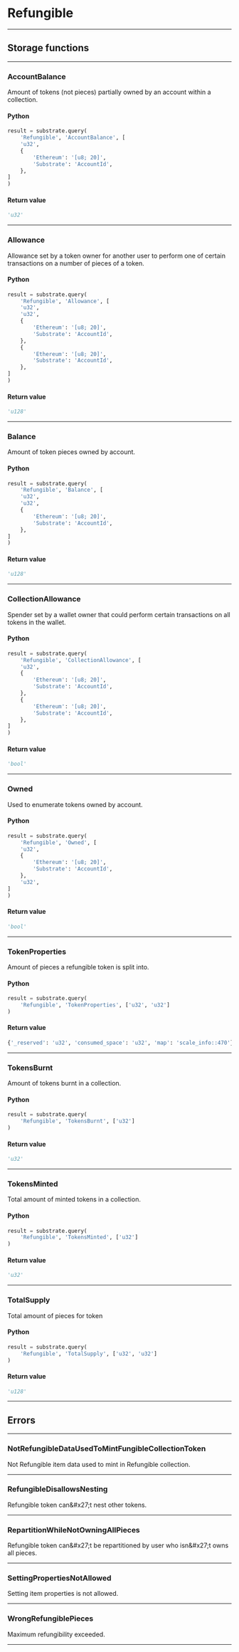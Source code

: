 
# Refungible

---------
## Storage functions

---------
### AccountBalance
 Amount of tokens (not pieces) partially owned by an account within a collection.

#### Python
```python
result = substrate.query(
    'Refungible', 'AccountBalance', [
    'u32',
    {
        'Ethereum': '[u8; 20]',
        'Substrate': 'AccountId',
    },
]
)
```

#### Return value
```python
'u32'
```
---------
### Allowance
 Allowance set by a token owner for another user to perform one of certain transactions on a number of pieces of a token.

#### Python
```python
result = substrate.query(
    'Refungible', 'Allowance', [
    'u32',
    'u32',
    {
        'Ethereum': '[u8; 20]',
        'Substrate': 'AccountId',
    },
    {
        'Ethereum': '[u8; 20]',
        'Substrate': 'AccountId',
    },
]
)
```

#### Return value
```python
'u128'
```
---------
### Balance
 Amount of token pieces owned by account.

#### Python
```python
result = substrate.query(
    'Refungible', 'Balance', [
    'u32',
    'u32',
    {
        'Ethereum': '[u8; 20]',
        'Substrate': 'AccountId',
    },
]
)
```

#### Return value
```python
'u128'
```
---------
### CollectionAllowance
 Spender set by a wallet owner that could perform certain transactions on all tokens in the wallet.

#### Python
```python
result = substrate.query(
    'Refungible', 'CollectionAllowance', [
    'u32',
    {
        'Ethereum': '[u8; 20]',
        'Substrate': 'AccountId',
    },
    {
        'Ethereum': '[u8; 20]',
        'Substrate': 'AccountId',
    },
]
)
```

#### Return value
```python
'bool'
```
---------
### Owned
 Used to enumerate tokens owned by account.

#### Python
```python
result = substrate.query(
    'Refungible', 'Owned', [
    'u32',
    {
        'Ethereum': '[u8; 20]',
        'Substrate': 'AccountId',
    },
    'u32',
]
)
```

#### Return value
```python
'bool'
```
---------
### TokenProperties
 Amount of pieces a refungible token is split into.

#### Python
```python
result = substrate.query(
    'Refungible', 'TokenProperties', ['u32', 'u32']
)
```

#### Return value
```python
{'_reserved': 'u32', 'consumed_space': 'u32', 'map': 'scale_info::470'}
```
---------
### TokensBurnt
 Amount of tokens burnt in a collection.

#### Python
```python
result = substrate.query(
    'Refungible', 'TokensBurnt', ['u32']
)
```

#### Return value
```python
'u32'
```
---------
### TokensMinted
 Total amount of minted tokens in a collection.

#### Python
```python
result = substrate.query(
    'Refungible', 'TokensMinted', ['u32']
)
```

#### Return value
```python
'u32'
```
---------
### TotalSupply
 Total amount of pieces for token

#### Python
```python
result = substrate.query(
    'Refungible', 'TotalSupply', ['u32', 'u32']
)
```

#### Return value
```python
'u128'
```
---------
## Errors

---------
### NotRefungibleDataUsedToMintFungibleCollectionToken
Not Refungible item data used to mint in Refungible collection.

---------
### RefungibleDisallowsNesting
Refungible token can&\#x27;t nest other tokens.

---------
### RepartitionWhileNotOwningAllPieces
Refungible token can&\#x27;t be repartitioned by user who isn&\#x27;t owns all pieces.

---------
### SettingPropertiesNotAllowed
Setting item properties is not allowed.

---------
### WrongRefungiblePieces
Maximum refungibility exceeded.

---------